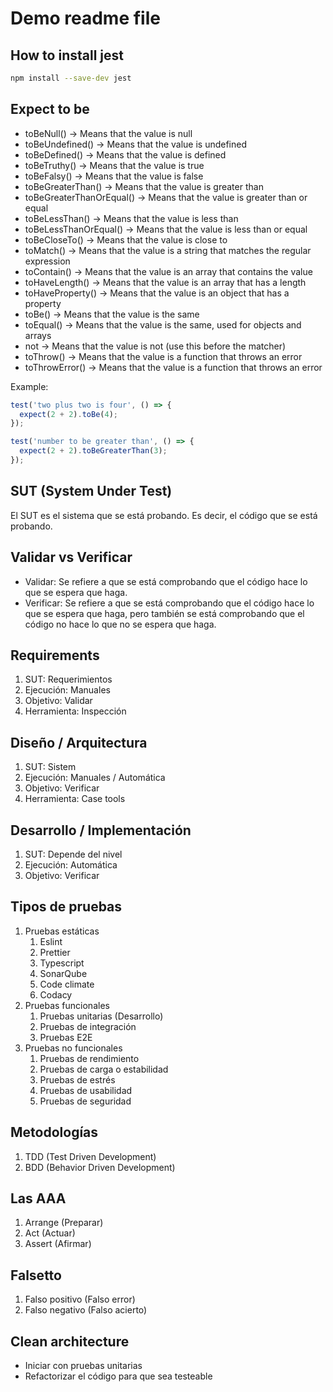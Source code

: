 # Demo readme file

## How to install jest

```bash
npm install --save-dev jest
```

## Expect to be

- toBeNull() -> Means that the value is null
- toBeUndefined() -> Means that the value is undefined
- toBeDefined() -> Means that the value is defined
- toBeTruthy() -> Means that the value is true
- toBeFalsy() -> Means that the value is false
- toBeGreaterThan() -> Means that the value is greater than
- toBeGreaterThanOrEqual() -> Means that the value is greater than or equal
- toBeLessThan() -> Means that the value is less than
- toBeLessThanOrEqual() -> Means that the value is less than or equal
- toBeCloseTo() -> Means that the value is close to
- toMatch() -> Means that the value is a string that matches the regular expression
- toContain() -> Means that the value is an array that contains the value
- toHaveLength() -> Means that the value is an array that has a length
- toHaveProperty() -> Means that the value is an object that has a property
- toBe() -> Means that the value is the same
- toEqual() -> Means that the value is the same, used for objects and arrays
- not -> Means that the value is not (use this before the matcher)
- toThrow() -> Means that the value is a function that throws an error
- toThrowError() -> Means that the value is a function that throws an error

Example:

```javascript
test('two plus two is four', () => {
  expect(2 + 2).toBe(4);
});

test('number to be greater than', () => {
  expect(2 + 2).toBeGreaterThan(3);
});
```

## SUT (System Under Test)

El SUT es el sistema que se está probando. Es decir, el código que se está probando.

## Validar vs Verificar

- Validar: Se refiere a que se está comprobando que el código hace lo que se espera que haga.
- Verificar: Se refiere a que se está comprobando que el código hace lo que se espera que haga, pero también se está comprobando que el código no hace lo que no se espera que haga.

## Requirements

1. SUT: Requerimientos
2. Ejecución: Manuales
3. Objetivo: Validar
4. Herramienta: Inspección

## Diseño / Arquitectura

1. SUT: Sistem
2. Ejecución: Manuales / Automática
3. Objetivo: Verificar
4. Herramienta: Case tools

## Desarrollo / Implementación

1. SUT: Depende del nivel
2. Ejecución: Automática
3. Objetivo: Verificar

## Tipos de pruebas

1. Pruebas estáticas
   1. Eslint
   2. Prettier
   3. Typescript
   4. SonarQube
   5. Code climate
   6. Codacy
2. Pruebas funcionales
   1. Pruebas unitarias (Desarrollo)
   2. Pruebas de integración
   3. Pruebas E2E
3. Pruebas no funcionales
   1. Pruebas de rendimiento
   2. Pruebas de carga o estabilidad
   3. Pruebas de estrés
   4. Pruebas de usabilidad
   5. Pruebas de seguridad

## Metodologías

1. TDD (Test Driven Development)
2. BDD (Behavior Driven Development)

## Las AAA

1. Arrange (Preparar)
2. Act (Actuar)
3. Assert (Afirmar)

## Falsetto

1. Falso positivo (Falso error)
2. Falso negativo (Falso acierto)

## Clean architecture

- Iniciar con pruebas unitarias
- Refactorizar el código para que sea testeable